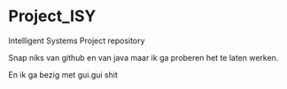 # Project_ISY
Intelligent Systems Project repository

Snap niks van github en van java
maar ik ga proberen het te laten werken.

En ik ga bezig met gui.gui shit
